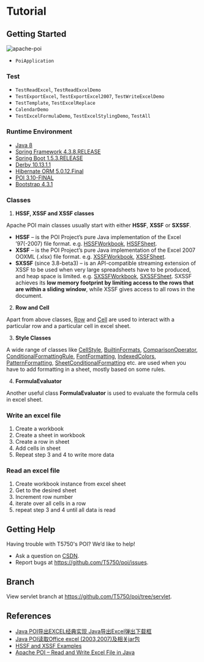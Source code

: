 # Tutorial

## Getting Started
![apache-poi](https://www.wailian.work/images/2019/07/23/apache-poi-min-min.png)

- `PoiApplication`

### Test
- `TestReadExcel`, `TestReadExcelDemo`
- `TestExportExcel`, `TestExportExcel2007`, `TestWriteExcelDemo`
- `TestTemplate`, `TestExcelReplace`
- `CalendarDemo`
- `TestExcelFormulaDemo`, `TestExcelStylingDemo`, `TestAll`

### Runtime Environment
- [Java 8](http://www.oracle.com/technetwork/java/javase/downloads/jdk8-downloads-2133151.html)
- [Spring Framework 4.3.8.RELEASE](http://projects.spring.io/spring-framework)
- [Spring Boot 1.5.3.RELEASE](https://projects.spring.io/spring-boot)
- [Derby 10.13.1.1](https://db.apache.org/derby/)
- [Hibernate ORM 5.0.12.Final](http://hibernate.org/orm)
- [POI 3.10-FINAL](https://poi.apache.org/download.html)
- [Bootstrap 4.3.1](https://github.com/twbs/bootstrap)

### Classes
1. **HSSF, XSSF and XSSF classes**

Apache POI main classes usually start with either **HSSF**, **XSSF** or **SXSSF**.
- **HSSF** – is the POI Project’s pure Java implementation of the Excel ’97(-2007) file format. e.g. [HSSFWorkbook](https://poi.apache.org/apidocs/org/apache/poi/hssf/usermodel/HSSFWorkbook.html), [HSSFSheet](https://poi.apache.org/apidocs/org/apache/poi/hssf/usermodel/HSSFSheet.html).
- **XSSF** – is the POI Project’s pure Java implementation of the Excel 2007 OOXML (.xlsx) file format. e.g. [XSSFWorkbook](https://poi.apache.org/apidocs/org/apache/poi/xssf/usermodel/XSSFWorkbook.html), [XSSFSheet](https://poi.apache.org/apidocs/org/apache/poi/xssf/usermodel/XSSFSheet.html).
- **SXSSF** (since 3.8-beta3) – is an API-compatible streaming extension of XSSF to be used when very large spreadsheets have to be produced, and heap space is limited. e.g. [SXSSFWorkbook](https://poi.apache.org/apidocs/org/apache/poi/xssf/streaming/SXSSFWorkbook.html), [SXSSFSheet](https://poi.apache.org/apidocs/org/apache/poi/xssf/streaming/SXSSFSheet.html). SXSSF achieves its **low memory footprint by limiting access to the rows that are within a sliding window**, while XSSF gives access to all rows in the document.

2. **Row and Cell**

Apart from above classes, [Row](https://poi.apache.org/apidocs/org/apache/poi/ss/usermodel/Row.html) and [Cell](https://poi.apache.org/apidocs/org/apache/poi/ss/usermodel/Cell.html) are used to interact with a particular row and a particular cell in excel sheet.

3. **Style Classes**

A wide range of classes like [CellStyle](https://poi.apache.org/apidocs/org/apache/poi/ss/usermodel/CellStyle.html), [BuiltinFormats](https://poi.apache.org/apidocs/org/apache/poi/ss/usermodel/BuiltinFormats.html), [ComparisonOperator](https://poi.apache.org/apidocs/org/apache/poi/ss/usermodel/ComparisonOperator.html), [ConditionalFormattingRule](https://poi.apache.org/apidocs/org/apache/poi/ss/usermodel/ConditionalFormattingRule.html), [FontFormatting](https://poi.apache.org/apidocs/org/apache/poi/ss/usermodel/FontFormatting.html), [IndexedColors](https://poi.apache.org/apidocs/org/apache/poi/ss/usermodel/IndexedColors.html), [PatternFormatting](https://poi.apache.org/apidocs/org/apache/poi/hssf/record/cf/PatternFormatting.html), [SheetConditionalFormatting](https://poi.apache.org/apidocs/org/apache/poi/ss/usermodel/SheetConditionalFormatting.html) etc. are used when you have to add formatting in a sheet, mostly based on some rules.

4. **FormulaEvaluator**

Another useful class **FormulaEvaluator** is used to evaluate the formula cells in excel sheet.

### Write an excel file
1. Create a workbook
1. Create a sheet in workbook
1. Create a row in sheet
1. Add cells in sheet
1. Repeat step 3 and 4 to write more data

### Read an excel file
1. Create workbook instance from excel sheet
1. Get to the desired sheet
1. Increment row number
1. iterate over all cells in a row
1. repeat step 3 and 4 until all data is read

## Getting Help
Having trouble with T5750's POI? We’d like to help!
- Ask a question on [CSDN](https://blog.csdn.net/evangel_z/article/details/7332535).
- Report bugs at https://github.com/T5750/poi/issues.

## Branch
View servlet branch at https://github.com/T5750/poi/tree/servlet.

## References
- [Java POI导出EXCEL经典实现 Java导出Excel弹出下载框](https://blog.csdn.net/evangel_z/article/details/7332535)
- [Java POI读取Office excel (2003,2007)及相关jar包](https://blog.csdn.net/evangel_z/article/details/7312050)
- [HSSF and XSSF Examples](http://poi.apache.org/spreadsheet/examples.html)
- [Apache POI – Read and Write Excel File in Java](https://howtodoinjava.com/library/readingwriting-excel-files-in-java-poi-tutorial/)